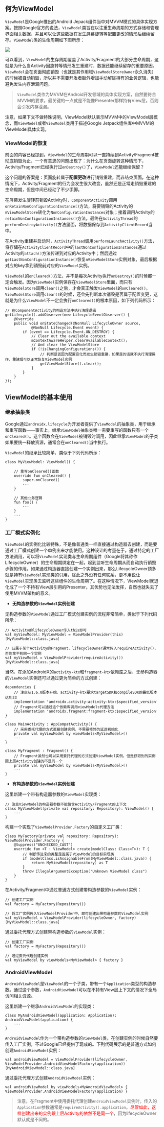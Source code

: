 ## 何为ViewModel

`ViewModel`是Google推出的Android Jepack组件当中对MVVM模式的具体实现方案。按照Google官方的说法，`ViewModel`类旨在以注重生命周期的方式存储和管理界面相关数据，并且可以让这些数据在发生屏幕旋转等配置更改的情形后继续留存。`ViewModel`类的生命周期如下图所示：

![](pics/viewmodel1.png)

可以看到，`ViewModel`的生存周期覆盖了Activity/Fragment的大部分生命周期，这就是为什么当Activity因旋转等情形发生重建时，数据还能继续留存的重要原因。`ViewModel`会在页面彻底销毁（也就是其作用域`ViewModelStoreOwner`永久消失）的时候被自动销毁，所以并不需要开发者额外增加手动解除持有的业务逻辑，也能避免发生内存泄漏问题。

> `ViewModel`类作为MVVM在Android开发领域的具体实现方案，自然要符合MVVM的要求，最关键的一点就是不能像Presenter那样持有View层，否则会引发内存泄漏。

注意，如果下文不做特殊说明，ViewModel默认表示MVVM中的ViewModel层概念，而`ViewModel`或者`ViewModel`类用于描述Google Jetpack组件库中MVVM的ViewModel具体实现。

### ViewModel的恢复

前面的内容已经提到，`ViewModel`的生命周期可以一直持续到Activity/Fragment被彻底销毁为止，一个有意思的问题出现了：为什么在页面旋转这种情形下，Activity/Fragment已经执行过`onDestroy()`了，`ViewModel`还能继续保留？

这个问题的答案是：页面旋转属于**配置更改**进行销毁重建，而非结束页面。在这种情况下，Activity/Fragment的行为会发生很大改变，虽然还是正常走销毁重建的生命周期，但是中间已经动了不少手脚。

在屏幕发生旋转前销毁Activity时，`ComponentActivity`调用`onRetainNonConfigurationInstance()`方法，将要销毁的Activity的`mViewModelStore`转化为`NonConfigurationInstances`对象；接着调用Activity的`retainNonConfigurationInstances()`方法，最终在`ActivityThread`的`performDestroyActivity()`方法里面，将数据保存到`ActivityClientRecord`当中。

在Activity重建并启动时，`ActivityThread`调用`performLaunchActivity()`方法，将存储在`ActivityClientRecord`中的`lastNonConfigurationInstances`通过Activity的`attach()`方法传递到对应的Activity中；然后通过`getLastNonConfigurationInstance()`恢复`mViewModelStore`实例对象，最后根据对应的key拿到销毁前对应的`ViewModel`实例。

`ViewModel`的`onCleared()`方法，并不是每次Activity执行`onDestroy()`的时候都一定会触发。因为`ViewModel`实例保存在`ViewModelStore`里面，而只有`ViewModelStore`调用`clear()`之后，才会真正触发`ViewModel`的`onCleared()`。`ViewModelStore`调用`clear()`的时候，还会先判断本次销毁是否属于配置变更，这就是为什么`ViewModel`不一定会执行`onCleared()`的根本原因，如下列代码所示：

```
// 在ComponentActivity的构造方法中执行清理逻辑
getLifecycle().addObserver(new LifecycleEventObserver() {
    @Override
    public void onStateChanged(@NonNull LifecycleOwner source,
            @NonNull Lifecycle.Event event) {
        if (event == Lifecycle.Event.ON_DESTROY) {
            // Clear out the available context
            mContextAwareHelper.clearAvailableContext();
            // And clear the ViewModelStore
            if (!isChangingConfigurations()) {
                // 判断是否因为配置变化而发生销毁重建，如果是的话就不执行清理操作，重建后可以正常恢复ViewModel实例
                getViewModelStore().clear();
            }
        }
    }
});
```

## ViewModel的基本使用

### 继承抽象类

Google通过`androidx.lifecycle`为开发者提供了`ViewModel`的抽象类，用于继承和重写函数——事实上，继承`ViewModel`抽象类唯一需要重写的函数只有一个`onCleared()`。这个函数会在`ViewModel`被销毁时调用，因此继承`ViewModel`的子类如果要统一释放资源，通常会在`onCleared()`当中执行。

`ViewModel`的继承比较简单，类似于下列代码所示：

```
class MyViewModel: ViewModel() {
    
    // 重写onCleared()函数
    override fun onCleared() {
        super.onCleared()
        ···
    }

    // 其他业务逻辑
    fun foo() {
        ···
    }
    ···
}
```

### 工厂模式实例化

`ViewModel`的实例化比较特殊，不是像普通类一样直接通过构造器去创建，而是要通过工厂模式创建一个单例出来才能使用。这种设计的考量在于，通过特定的工厂方法调用，可以将`ViewModel`实现类与生命周期组件（Google将其称作LifecycleOwner）的生命周期绑定在一起，起到监听生命周期从而自动执行销毁步骤的作用。如果通过构造器直接创建一个实例出来，那么LifecycleOwner顶多就是持有`ViewModel`实现类的引用，除此之外没有任何联系，更不用说让`ViewModel`实现类去监听这些组件的生命周期了。在这种情况下，ViewModel就退化成了一个不持有View层引用的Presenter，其优势也无法发挥，自然也就失去了使用MVVM架构的意义。

+ **无构造参数的`ViewModel`实例创建**

无构造参数的`ViewModel`通过工厂模式创建实例的流程非常简单，类似于下列代码所示：

```
// Activity的lifecycleOwner传入this即可
val myViewModel: MyViewModel = ViewModelProvider(this)[MyViewModel::class.java]

// 归属于某个Activity的Fragment，lifecycleOwner通常传入requireActivity()，否则拿不到同一个实例
val myViewModel = ViewModelProvider(requireActivity())[MyViewModel::class.java]
```

当然，在添加AndroidX的`activity-ktx`和`fragment-ktx`依赖库之后，无参构造器的`ViewModel`实例还可以通过更为简单的方式创建：

```
dependencies {
    // 注意从1.6.0版本开始，activity-ktx要求targetSDK和compileSDK的最低版本达到33
    implementation 'androidx.activity:activity-ktx:$specified_version'
    // Fragment可以通过这个依赖库调用viewModels代理方法
    implementation 'androidx.fragment:fragment-ktx:$specified_version'
}
```

```
class MainActivity : AppCompatActivity() {
    // 采用委托代理的方式直接创建实例，不需要修饰为延迟初始化
    private val myViewModel by viewModels<MyViewModel>()
    ···
}

class MyFragment : Fragment() {
    // Fragment虽然也可以采用委托代理的方式创建ViewModel实例，但是获取到的实例跟上层Activity创建的不是同一个
    private val myViewModel by viewModels<MyViewModel>()
    ···
}
```

+ **有构造参数的`ViewModel`实例创建**

这里新建一个带有构造器参数的`ViewModel`实现类：

```
// 注意ViewModel的构造器参数不能包含Activity/Fragment的上下文
class MyViewModel(private val repository: Repository): ViewModel() {
    ···
}
```

构建一个实现了`ViewModelProvider.Factory`的自定义工厂类：

```
class MyFactory(private val repository: Repository): ViewModelProvider.Factory {
    @Suppress("UNCHECKED_CAST")
    override fun <T : ViewModel> create(modelClass: Class<T>): T {
        // 判断传进来的类型是否属于ViewModel的目标实现类
        if (modelClass.isAssignableFrom(MyViewModel::class.java)) {
            return MyViewModel(repository) as T
        }
        throw IllegalArgumentException("Unknown ViewModel class")
    }
}
```

在Activity/Fragment中通过普通方式创建带构造参数的`ViewModel`实例：

```
// 创建工厂实例
val factory = MyFactory(Repository())

// 将工厂实例传入ViewModelProvider中，即可创建出带构造参数的ViewModel实例
val myViewModel = ViewModelProvider(lifecycleOwner, factory)[MyViewModel::class.java]
```

通过委托代理方式创建带构造参数的`ViewModel`实例：

```
// 创建工厂实例
val factory = MyFactory(Repository())

// 通过委托代理创建实例
val myViewModel by viewModels<MyViewModel> { factory }
```

### AndroidViewModel

`AndroidViewModel`是`ViewModel`的一个子类，带有一个`Application`类型的构造参数。通过这个参数，`AndroidViewModel`可以在不持有View层上下文的情况下全局访问相关资源。

这里新建一个继承`AndroidViewModel`的实现类：

```
class MyAndroidViewModel(application: Application): AndroidViewModel(application) {
    ···
}
```

`AndroidViewModel`作为一个带构造参数的`ViewModel`类，在创建实例的时候自然要传入工厂实例，不过Google已经提供了现成的。下列代码展示的是普通方式如何创建`AndroidViewModel`实例：

```
val androidViewModel = ViewModelProvider(lifecycleOwner, ViewModelProvider.AndroidViewModelFactory(application))[MyAndroidViewModel::class.java]
```

通过委托代理方式创建`AndroidViewModel`实例：

```
val androidViewModel by viewModels<MyAndroidViewModel> { ViewModelProvider.AndroidViewModelFactory(application) }
```

> 注意，在Fragment中使用委托代理创建`AndroidViewModel`实例时，传入的`Application`参数通常是`requireActivity().application`。<font color=red>尽管如此，这样创建出来的实例跟上层Activity的依然不是同一个</font>，因为lifecycleOwner默认就是不同的。
